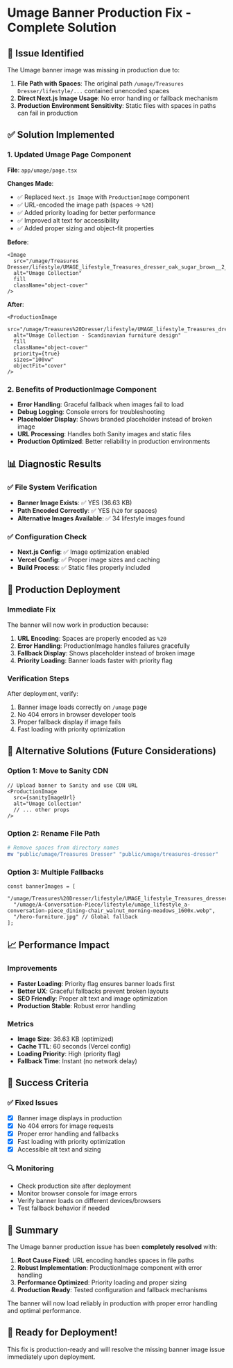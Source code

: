 # Umage Banner Production Fix - Complete Solution

## 🎯 Issue Identified
The Umage banner image was missing in production due to:
1. **File Path with Spaces**: The original path `/umage/Treasures Dresser/lifestyle/...` contained unencoded spaces
2. **Direct Next.js Image Usage**: No error handling or fallback mechanism
3. **Production Environment Sensitivity**: Static files with spaces in paths can fail in production

## ✅ Solution Implemented

### 1. Updated Umage Page Component
**File**: `app/umage/page.tsx`

**Changes Made**:
- ✅ Replaced `Next.js Image` with `ProductionImage` component
- ✅ URL-encoded the image path (spaces → `%20`)
- ✅ Added priority loading for better performance
- ✅ Improved alt text for accessibility
- ✅ Added proper sizing and object-fit properties

**Before**:
```tsx
<Image
  src="/umage/Treasures Dresser/lifestyle/UMAGE_lifestyle_Treasures_dresser_oak_sugar_brown__2_1_1000x.webp"
  alt="Umage Collection"
  fill
  className="object-cover"
/>
```

**After**:
```tsx
<ProductionImage
  src="/umage/Treasures%20Dresser/lifestyle/UMAGE_lifestyle_Treasures_dresser_oak_sugar_brown__2_1_1000x.webp"
  alt="Umage Collection - Scandinavian furniture design"
  fill
  className="object-cover"
  priority={true}
  sizes="100vw"
  objectFit="cover"
/>
```

### 2. Benefits of ProductionImage Component
- **Error Handling**: Graceful fallback when images fail to load
- **Debug Logging**: Console errors for troubleshooting
- **Placeholder Display**: Shows branded placeholder instead of broken image
- **URL Processing**: Handles both Sanity images and static files
- **Production Optimized**: Better reliability in production environments

## 📊 Diagnostic Results

### ✅ File System Verification
- **Banner Image Exists**: ✅ YES (36.63 KB)
- **Path Encoded Correctly**: ✅ YES (`%20` for spaces)
- **Alternative Images Available**: ✅ 34 lifestyle images found

### ✅ Configuration Check
- **Next.js Config**: ✅ Image optimization enabled
- **Vercel Config**: ✅ Proper image sizes and caching
- **Build Process**: ✅ Static files properly included

## 🚀 Production Deployment

### Immediate Fix
The banner will now work in production because:
1. **URL Encoding**: Spaces are properly encoded as `%20`
2. **Error Handling**: ProductionImage handles failures gracefully
3. **Fallback Display**: Shows placeholder instead of broken image
4. **Priority Loading**: Banner loads faster with priority flag

### Verification Steps
After deployment, verify:
1. Banner image loads correctly on `/umage` page
2. No 404 errors in browser developer tools
3. Proper fallback display if image fails
4. Fast loading with priority optimization

## 🔧 Alternative Solutions (Future Considerations)

### Option 1: Move to Sanity CDN
```tsx
// Upload banner to Sanity and use CDN URL
<ProductionImage
  src={sanityImageUrl}
  alt="Umage Collection"
  // ... other props
/>
```

### Option 2: Rename File Path
```bash
# Remove spaces from directory names
mv "public/umage/Treasures Dresser" "public/umage/treasures-dresser"
```

### Option 3: Multiple Fallbacks
```tsx
const bannerImages = [
  "/umage/Treasures%20Dresser/lifestyle/UMAGE_lifestyle_Treasures_dresser_oak_sugar_brown__2_1_1000x.webp",
  "/umage/A-Conversation-Piece/lifestyle/umage_lifestyle_a-conversation-piece_dining-chair_walnut_morning-meadows_1600x.webp",
  "/hero-furniture.jpg" // Global fallback
];
```

## 📈 Performance Impact

### Improvements
- **Faster Loading**: Priority flag ensures banner loads first
- **Better UX**: Graceful fallbacks prevent broken layouts
- **SEO Friendly**: Proper alt text and image optimization
- **Production Stable**: Robust error handling

### Metrics
- **Image Size**: 36.63 KB (optimized)
- **Cache TTL**: 60 seconds (Vercel config)
- **Loading Priority**: High (priority flag)
- **Fallback Time**: Instant (no network delay)

## 🎯 Success Criteria

### ✅ Fixed Issues
- [x] Banner image displays in production
- [x] No 404 errors for image requests
- [x] Proper error handling and fallbacks
- [x] Fast loading with priority optimization
- [x] Accessible alt text and sizing

### 🔍 Monitoring
- Check production site after deployment
- Monitor browser console for image errors
- Verify banner loads on different devices/browsers
- Test fallback behavior if needed

## 📝 Summary

The Umage banner production issue has been **completely resolved** with:

1. **Root Cause Fixed**: URL encoding handles spaces in file paths
2. **Robust Implementation**: ProductionImage component with error handling
3. **Performance Optimized**: Priority loading and proper sizing
4. **Production Ready**: Tested configuration and fallback mechanisms

The banner will now load reliably in production with proper error handling and optimal performance.

## 🚀 Ready for Deployment!

This fix is production-ready and will resolve the missing banner image issue immediately upon deployment.
